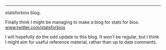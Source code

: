 ---
statsforbios blog.


Finally think I might be managing to make a blog for stats for bios.
www.twitter.com/statsforbios

I will hopefully do the odd update to this blog. It won't be regular, but I think I might aim for useful reference material, rather than up to date comments.
